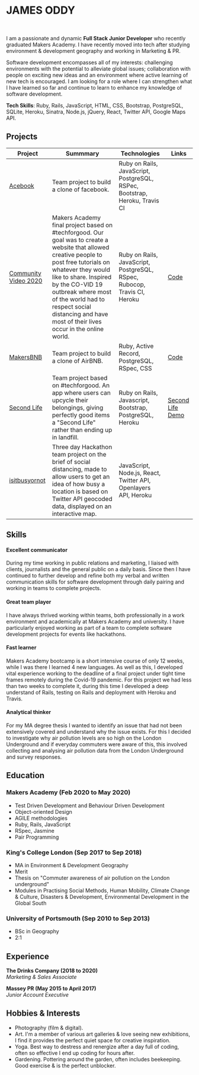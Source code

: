 # JAMES ODDY
<br>

I am a passionate and dynamic **Full Stack Junior Developer** who recently graduated Makers Academy. I have recently moved into tech after studying environment & development geography and working in Marketing & PR. 

Software development encompasses all of my interests: challenging environments with the potential to alleviate global issues; collaboration with people on exciting new ideas and an environment where active learning of new tech is encouraged. I am looking for a role where I can strengthen what I have learned so far and continue to learn to enhance my knowledge of software development.

**Tech Skills**: Ruby, Rails, JavaScript, HTML, CSS, Bootstrap, PostgreSQL, SQLite, Heroku, Sinatra, Node.js, jQuery, React, Twitter API, Google Maps API.

## Projects <br>

|Project|Summmary|Technologies|Links|
|-----------|---------|------------|-----|
|[Acebook](https://github.com/sgneha/acebook-byteU)|Team project to build a clone of facebook.|Ruby on Rails, JavaScript, PostgreSQL, RSPec, Bootstrap, Heroku, Travis CI|
|[Community Video 2020](https://github.com/jamesoddy8/co-vid20-20)|Makers Academy final project based on #techforgood. Our goal was to create a website that allowed creative people to post free tutorials on whatever they would like to share. Inspired by the CO-VID 19 outbreak where most of the world had to respect social distancing and have most of their lives occur in the online world.|Ruby on Rails, JavaScript, PostgreSQL, RSpec, Rubocop, Travis CI, Heroku|[Code](https://github.com/jamesoddy8/co-vid20-20)
|[MakersBNB](https://github.com/plkujaw/makers-bnb)|Team project to build a clone of AirBNB.|Ruby, Active Record, PostgreSQL, RSpec, CSS|[Code](https://github.com/plkujaw/makers-bnb)|
|[Second Life](https://github.com/jarasmar/Second_Life)|Team project based on #techforgood. An app where users can upcycle their belongings, giving perfectly good items a "Second Life" rather than ending up in landfill. |Ruby on Rails, Javascript, Bootstrap, PostgreSQL, Heroku|[Second Life Demo](http://second-life-app.herokuapp.com/)|
|[isitbusyornot](https://github.com/Peter2-71828/IsItBusyOrNot)|Three day Hackathon team project on the brief of social distancing, made to allow users to get an idea of how busy a location is based on Twitter API geocoded data, displayed on an interactive map.|JavaScript, Node.js, React, Twitter API, Openlayers API, Heroku| |[Code](https://github.com/Peter2-71828/IsItBusyOrNot)|

## Skills<br>

#### Excellent communicator

During my time working in public relations and marketing, I liaised with clients, journalists and the general public on a daily basis. Since then I have continued to further develop and refine both my verbal and written communication skills for software development through daily pairing and working in teams to complete projects.

#### Great team player

I have always thrived working within teams, both professionally in a work environment and academically at Makers Academy and university. I have particularly enjoyed working as part of a team to complete software development projects for events like hackathons. 

#### Fast learner

Makers Academy bootcamp is a short intensive course of only 12 weeks, while I was there I learned 4 new languages. As well as this, I developed vital experience working to the deadline of a final project under tight time frames remotely during the Covid-19 pandemic. For this project we had less than two weeks to complete it, during this time I developed a deep understand of Rails, testing on Rails and deployment with Heroku and Travis. 

#### Analytical thinker

For my MA degree thesis I wanted to identify an issue that had not been extensively covered and understand why the issue exists. For this I decided to investigate why air pollution levels are so high on the London Underground and if everyday commuters were aware of this, this involved collecting and analysing air pollution data from the London Underground and survey responses. 

## Education <br>

### Makers Academy (Feb 2020 to May 2020)
* Test Driven Development and Behaviour Driven Development 
* Object-oriented Design
* AGILE methodologies
* Ruby, Rails, JavaScript 
* RSpec, Jasmine 
* Pair Programming 

### King's College London (Sep 2017 to Sep 2018)
* MA in Environment & Development Geography
* Merit
* Thesis on "Commuter awareness of air pollution on the London underground"
* Modules in Practising Social Methods, Human Mobility, Climate Change & Culture, Disasters & Development, Environmental Development in the Global South

### University of Portsmouth (Sep 2010 to Sep 2013)
* BSc in Geography
* 2:1 

## Experience <br>

**The Drinks Company (2018 to 2020)**    
*Marketing & Sales Associate*  

**Massey PR (May 2015 to April 2017)**   
*Junior Account Executive*  

## Hobbies & Interests<br>

- Photography (film & digital). 
- Art. I'm a member of various art galleries & love seeing new exhibitions, I find it provides the perfect quiet space for creative inspiration.  
- Yoga. Best way to destress and renergize after a day full of coding, often so effective I end up coding for hours after.
- Gardening. Pottering around the garden, often includes beekeeping. Good exercise & is the perfect unblocker. 
